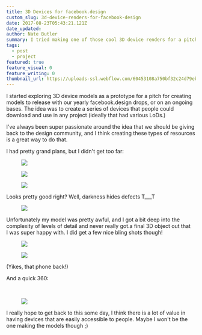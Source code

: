 ```yaml
---
title: 3D Devices for facebook.design
custom_slug: 3d-device-renders-for-facebook-design
date: 2017-08-23T05:43:21.121Z
date_updated:
author: Nate Butler
summary: I tried making one of those cool 3D device renders for a pitch. Didn't go quite as planned!
tags:
  - post
  - project
featured: true
feature_visual: 0
feature_writing: 0
thumbnail_url: https://uploads-ssl.webflow.com/60453108a750bf32c24d79eb/604bc4508d872f86d803efee_bling1.jpg
---
```


<p>I started exploring 3D&nbsp;device models as a prototype for a pitch for creating models to release with our yearly
  facebook.design drops, or on an ongoing bases. The idea was to create a series of devices that people could download
  and use in any project (ideally that had various LoDs.)&nbsp;</p>
<p>I've always been super passionate around the idea that we should be giving back to the design community, and I think
  creating these types of resources is a great way to do that.</p>
<p>I&nbsp;had pretty grand plans, but I didn't get too far:</p>
<figure class="w-richtext-figure-type-image w-richtext-align-fullwidth" style="max-width:1280px">
  <div><img src="https://uploads-ssl.webflow.com/60453108a750bf32c24d79eb/604bc3dc01822234ba2986fc_iphone7_0081.jpg"
      loading="lazy" width="auto" height="auto"></div>
</figure>
<figure class="w-richtext-figure-type-image w-richtext-align-fullwidth" style="max-width:1280px">
  <div><img src="https://uploads-ssl.webflow.com/60453108a750bf32c24d79eb/604bc3e5cc1ed15093aeda76_iphone7_0216.jpg"
      loading="lazy" width="auto" height="auto"></div>
</figure>
<figure class="w-richtext-figure-type-image w-richtext-align-fullwidth" style="max-width:1280px">
  <div><img src="https://uploads-ssl.webflow.com/60453108a750bf32c24d79eb/604bc3ef40c96d6a5959dd1d_iphone7_0129.jpg"
      loading="lazy" width="auto" height="auto"></div>
</figure>
<p>Looks pretty good right? Well, darkness hides defects T___T</p>
<figure class="w-richtext-figure-type-image w-richtext-align-fullwidth" style="max-width:1280px">
  <div><img src="https://uploads-ssl.webflow.com/60453108a750bf32c24d79eb/604bc414358c458d029eec0d_iphone7_0167.jpg"
      loading="lazy" width="auto" height="auto"></div>
</figure>
<p>Unfortunately my model was pretty awful, and I&nbsp;got a bit deep into the complexity of levels of detail and never
  really got.a final 3D&nbsp;object out that I&nbsp;was super happy with. I&nbsp;did get a few nice bling shots though!
</p>
<figure class="w-richtext-figure-type-image w-richtext-align-fullwidth" style="max-width:1920px">
  <div><img src="https://uploads-ssl.webflow.com/60453108a750bf32c24d79eb/604bc4508d872f86d803efee_bling1.jpg"
      loading="lazy" width="auto" height="auto"></div>
</figure>
<figure class="w-richtext-figure-type-image w-richtext-align-fullwidth" style="max-width:1920px">
  <div><img src="https://uploads-ssl.webflow.com/60453108a750bf32c24d79eb/604bc456d2261f6db98f5b9f_bling2.jpg"
      loading="lazy" width="auto" height="auto"></div>
</figure>
<p>(Yikes, that phone back!)</p>
<p>And a quick 360:</p>
<p>‍</p>
<figure class="w-richtext-figure-type-image w-richtext-align-fullwidth" style="max-width:600px">
  <div><img
      src="https://uploads-ssl.webflow.com/60453108a750bf32c24d79eb/604bc4944ff357069d907e21_ezgif-7-7fbf3646959d.gif"
      loading="lazy" width="auto" height="auto"></div>
</figure>
<p>I&nbsp;really hope to get back to this some day, I think there is a lot of value in having devices that are easily
  accessible to people. Maybe I&nbsp;won't be the one making the models though ;)</p>
